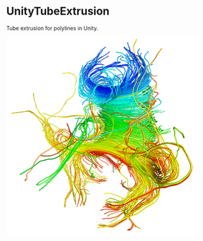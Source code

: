 # UnityTubeExtrusion
Tube extrusion for polylines in Unity.

![Cover](https://raw.githubusercontent.com/FedericoGarciaGarcia/TractsVisualizer/master/images/corpuscallosum.png)
